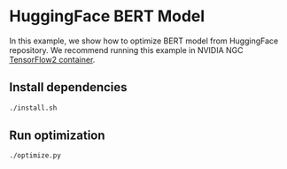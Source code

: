 <!--
Copyright (c) 2021-2023, NVIDIA CORPORATION. All rights reserved.

Licensed under the Apache License, Version 2.0 (the "License");
you may not use this file except in compliance with the License.
You may obtain a copy of the License at

    http://www.apache.org/licenses/LICENSE-2.0

Unless required by applicable law or agreed to in writing, software
distributed under the License is distributed on an "AS IS" BASIS,
WITHOUT WARRANTIES OR CONDITIONS OF ANY KIND, either express or implied.
See the License for the specific language governing permissions and
limitations under the License.
-->

# HuggingFace BERT Model

In this example, we show how to optimize BERT model from HuggingFace repository. We recommend running this example in NVIDIA NGC [TensorFlow2 container](https://catalog.ngc.nvidia.com/orgs/nvidia/containers/tensorflow).

## Install dependencies

```bash
./install.sh
```

## Run optimization


```bash
./optimize.py
```
